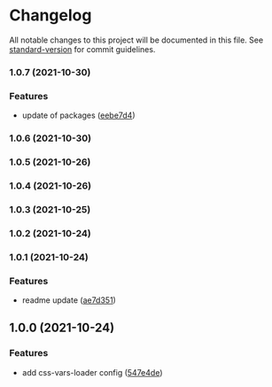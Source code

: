 # Changelog

All notable changes to this project will be documented in this file. See [standard-version](https://github.com/conventional-changelog/standard-version) for commit guidelines.

### 1.0.7 (2021-10-30)


### Features

* update of packages ([eebe7d4](https://github.com/stijnvanhulle/css-vars-loader/commit/eebe7d43e6a0361ad9b7cce9b860e9b972a7f315))

### 1.0.6 (2021-10-30)

### 1.0.5 (2021-10-26)

### 1.0.4 (2021-10-26)

### 1.0.3 (2021-10-25)

### 1.0.2 (2021-10-24)

### 1.0.1 (2021-10-24)


### Features

* readme update ([ae7d351](https://github.com/stijnvanhulle/css-vars-loader/commit/ae7d35136ed909e26a28b0466278b0b28a85c8be))

## 1.0.0 (2021-10-24)

### Features

* add css-vars-loader config ([547e4de](https://github.com/stijnvanhulle/css-vars-loader/commit/547e4de66d4bae4173facf4644a7336e8320e76d))
